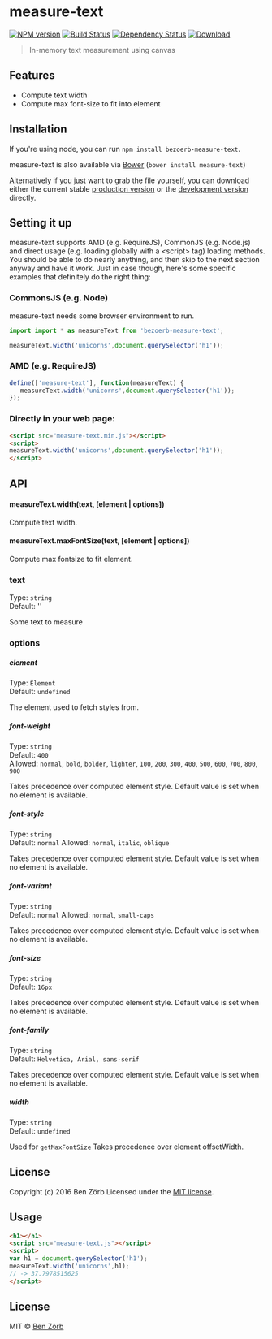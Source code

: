 # measure-text
[![NPM version][npm-image]][npm-url] [![Build Status][travis-image]][travis-url] [![Dependency Status][depstat-image]][depstat-url] [![Download][dlcounter-image]][dlcounter-url]

> In-memory text measurement using canvas

## Features

* Compute text width
* Compute max font-size to fit into element

## Installation

If you're using node, you can run `npm install bezoerb-measure-text`.

measure-text is also available via [Bower](https://github.com/bower/bower) (`bower install measure-text`)

Alternatively if you just want to grab the file yourself, you can download either the current stable [production version][min] or the [development version][max] directly.

[min]: https://raw.github.com/bezoerb/measure-text/master/dist/measure-text.min.js
[max]: https://raw.github.com/bezoerb/measure-text/master/dist/measure-text.js

## Setting it up

measure-text supports AMD (e.g. RequireJS), CommonJS (e.g. Node.js) and direct usage (e.g. loading globally with a &lt;script&gt; tag) loading methods.
You should be able to do nearly anything, and then skip to the next section anyway and have it work. Just in case though, here's some specific examples that definitely do the right thing:

### CommonsJS (e.g. Node)

measure-text needs some browser environment to run.
```javascript
import import * as measureText from 'bezoerb-measure-text';

measureText.width('unicorns',document.querySelector('h1'));
```

### AMD (e.g. RequireJS)

```javascript
define(['measure-text'], function(measureText) {
   measureText.width('unicorns',document.querySelector('h1'));
});
```

### Directly in your web page:

```html
<script src="measure-text.min.js"></script>
<script>
measureText.width('unicorns',document.querySelector('h1'));
</script>
```


## API

#### measureText.width(text, [element | options])
Compute text width.

#### measureText.maxFontSize(text, [element | options])
Compute max fontsize to fit element.

### text

Type: `string`<br>
Default: ''

Some text to measure

### options

##### element

Type: `Element`<br>
Default: `undefined`

The element used to fetch styles from.

##### font-weight

Type: `string`<br>
Default: `400`<br>
Allowed: `normal`, `bold`, `bolder`, `lighter`, `100`, `200`, `300`, `400`, `500`, `600`, `700`, `800`, `900`

Takes precedence over computed element style. Default value is set when no element is available.

##### font-style

Type: `string`<br>
Default: `normal`
Allowed: `normal`, `italic`, `oblique`

Takes precedence over computed element style. Default value is set when no element is available.

##### font-variant

Type: `string`<br>
Default: `normal`
Allowed: `normal`, `small-caps`

Takes precedence over computed element style. Default value is set when no element is available.

##### font-size

Type: `string`<br>
Default: `16px`

Takes precedence over computed element style. Default value is set when no element is available.

##### font-family

Type: `string`<br>
Default: `Helvetica, Arial, sans-serif`

Takes precedence over computed element style. Default value is set when no element is available.

##### width

Type: `string`<br>
Default: `undefined`

Used for `getMaxFontSize`
Takes precedence over element offsetWidth.

## License
Copyright (c) 2016 Ben Zörb
Licensed under the [MIT license](http://bezoerb.mit-license.org/).

[npm-url]: https://npmjs.org/package/bezoerb-measure-text
[npm-image]: https://badge.fury.io/js/bezoerb-measure-text.svg

[travis-url]: https://travis-ci.org/bezoerb/measure-text
[travis-image]: https://secure.travis-ci.org/bezoerb/measure-text.svg?branch=master

[depstat-url]: https://david-dm.org/bezoerb/measure-text
[depstat-image]: https://david-dm.org/bezoerb/measure-text.svg

[dlcounter-url]: https://www.npmjs.com/package/measure-text
[dlcounter-image]: https://img.shields.io/npm/dm/measure-text.svg






## Usage


```html
<h1></h1>
<script src="measure-text.js"></script>
<script>
var h1 = document.querySelector('h1');
measureText.width('unicorns',h1);
// -> 37.7978515625
</script>
```


## License

MIT © [Ben Zörb](http://sommerlaune.com)

